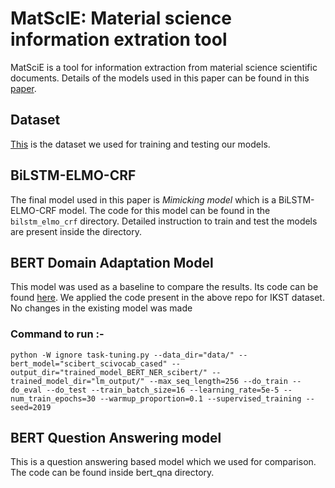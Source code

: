 # MatScIE: Material science information extration tool

MatSciE is a tool for information extraction from material science scientific documents. Details of the models used in this paper can be found in this [paper](https://arxiv.org/pdf/2009.06819.pdf).

## Dataset
[This](https://drive.google.com/drive/folders/1SKhQtXA3fvNLYw-FbQ_Da2X1-VX-Q0oW?usp=sharing) is the dataset we used for training and testing our models.

## BiLSTM-ELMO-CRF
The final model used in this paper is *Mimicking model* which is a BiLSTM-ELMO-CRF model. The code for this model can be found in the ```bilstm_elmo_crf``` directory. Detailed instruction to train and test the models are present inside the directory.


## BERT Domain Adaptation Model
This model was used as a baseline to compare the results. Its code can be found [here](https://github.com/xhan77/AdaptaBERT).
We applied the code present in the above repo for IKST dataset. No changes in the existing model was made

### Command to run :-
```python -W ignore task-tuning.py --data_dir="data/" --bert_model="scibert_scivocab_cased" --output_dir="trained_model_BERT_NER_scibert/" --trained_model_dir="lm_output/" --max_seq_length=256 --do_train --do_eval --do_test --train_batch_size=16 --learning_rate=5e-5 --num_train_epochs=30 --warmup_proportion=0.1 --supervised_training --seed=2019```

## BERT Question Answering model
This is a question answering based model which we used for comparison. 
The code can be found inside bert_qna directory.
